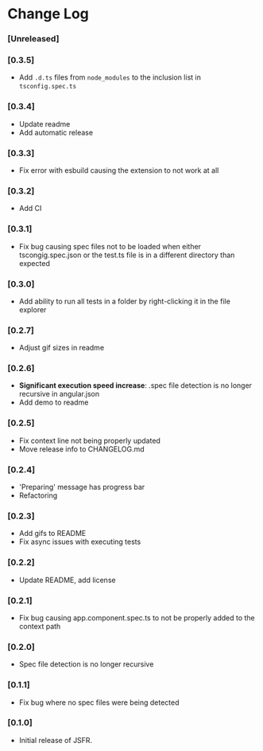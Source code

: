 # Change Log

### [Unreleased]

### [0.3.5]
- Add `.d.ts` files from `node_modules` to the inclusion list in `tsconfig.spec.ts`

### [0.3.4]
- Update readme
- Add automatic release

### [0.3.3]
- Fix error with esbuild causing the extension to not work at all

### [0.3.2]
- Add CI

### [0.3.1]
- Fix bug causing spec files not to be loaded when either tscongig.spec.json or the test.ts file is in a different directory than expected

### [0.3.0]
- Add ability to run all tests in a folder by right-clicking it in the file explorer

### [0.2.7]
- Adjust gif sizes in readme

### [0.2.6]
- **Significant execution speed increase**: .spec file detection is no longer recursive in angular.json
- Add demo to readme

### [0.2.5]
- Fix context line not being properly updated
- Move release info to CHANGELOG.md

### [0.2.4]
- 'Preparing' message has progress bar
- Refactoring

### [0.2.3]
- Add gifs to README
- Fix async issues with executing tests

### [0.2.2]
- Update README, add license

### [0.2.1]
- Fix bug causing app.component.spec.ts to not be properly added to the context path

### [0.2.0]
- Spec file detection is no longer recursive

### [0.1.1]
- Fix bug where no spec files were being detected

### [0.1.0]
- Initial release of JSFR.
